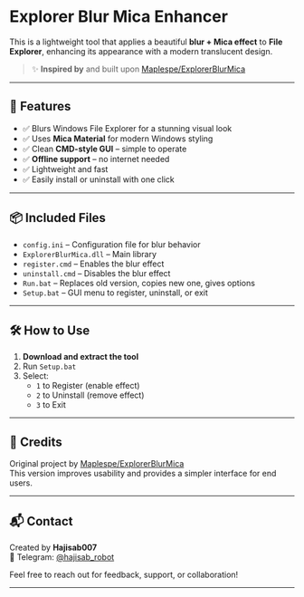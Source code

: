 # Explorer Blur Mica Enhancer

This is a lightweight tool that applies a beautiful **blur + Mica effect** to **File Explorer**, enhancing its appearance with a modern translucent design.

> ✨ **Inspired by** and built upon [Maplespe/ExplorerBlurMica](https://github.com/Maplespe/ExplorerBlurMica)

---

## 🌟 Features

- ✅ Blurs Windows File Explorer for a stunning visual look  
- ✅ Uses **Mica Material** for modern Windows styling  
- ✅ Clean **CMD-style GUI** – simple to operate  
- ✅ **Offline support** – no internet needed  
- ✅ Lightweight and fast  
- ✅ Easily install or uninstall with one click

---

## 📦 Included Files

- `config.ini` – Configuration file for blur behavior  
- `ExplorerBlurMica.dll` – Main library  
- `register.cmd` – Enables the blur effect  
- `uninstall.cmd` – Disables the blur effect  
- `Run.bat` – Replaces old version, copies new one, gives options  
- `Setup.bat` – GUI menu to register, uninstall, or exit  

---

## 🛠 How to Use

1. **Download and extract the tool**
2. Run `Setup.bat`
3. Select:
   - `1` to Register (enable effect)
   - `2` to Uninstall (remove effect)
   - `3` to Exit

---

## 👤 Credits

Original project by [Maplespe/ExplorerBlurMica](https://github.com/Maplespe/ExplorerBlurMica)  
This version improves usability and provides a simpler interface for end users.

---

## 📬 Contact

Created by **Hajisab007**  
📩 Telegram: [@hajisab_robot](https://t.me/hajisab_robot)

Feel free to reach out for feedback, support, or collaboration!

---
